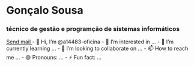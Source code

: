 <h1>Gonçalo Sousa</h1>
<h3>técnico de gestão  e programção de sistemas informáticos</h3>
<a href="mailto:a14483@oficina.pt"> Send mail </a>
- 👋 Hi, I’m @a14483-oficina
- 👀 I’m interested in ...
- 🌱 I’m currently learning ...
- 💞️ I’m looking to collaborate on ...
- 📫 How to reach me ...
- 😄 Pronouns: ...
- ⚡ Fun fact: ...

<!---
a14483-oficina/a14483-oficina is a ✨ special ✨ repository because its `README.md` (this file) appears on your GitHub profile.
You can click the Preview link to take a look at your changes.
--->
